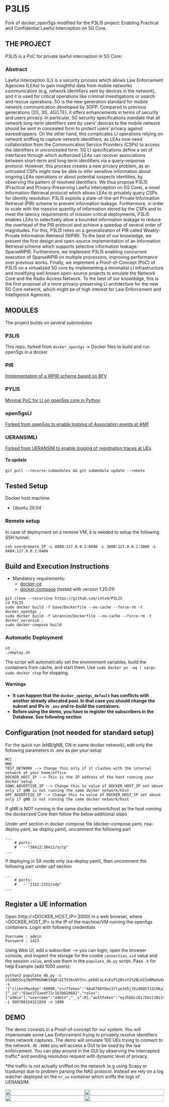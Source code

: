 # P3LI5
Fork of docker_open5gs modified for the P3LI5 project: Enabling Practical and Confidential Lawful Interception on 5G Core.

## THE PROJECT
P3LI5 is a PoC for private lawful interception in 5G Core:

### Abstract
Lawful Interception (LI) is a security process which allows Law Enforcement Agencies (LEAs) to gain insightful data
from mobile networks communication (e.g, network identifiers sent by devices in the network), and it is used for
critical operations like criminal investigations or search and rescue operations. 5G is the new generation standard
for mobile network communication developed by 3GPP. Compared to previous generations (2G, 3G, 4G/LTE), it
offers enhancements in terms of security and users privacy. In particular, 5G security specifications mandate that
all network long-term identifiers sent by users’ devices to the mobile network should be sent in concealed form to
protect users’ privacy against eavesdroppers. On the other hand, this complicates LI operations relying on network
sniffing to capture network identifiers, as LEAs now need collaboration from the Communication Service Providers
(CSPs) to access the identifiers in unconcealed form. 5G LI specifications define a set of interfaces through which
authorized LEAs can recover associations between short-term and long-term identifiers via a query-response
protocol. However, this process creates a new privacy problem, as an untrusted CSPs might now be able to infer
sensitive information about ongoing LEAs operations or about potential suspects identities, by observing the pattern
of resolved identifiers. We thus propose P3LI5 (Practical and Privacy-Preserving Lawful Interception on 5G Core),
a novel Information-Retrieval protocol which allows LEAs to privately query CSPs for identity resolution. P3LI5
exploits a state-of-the-art Private Information Retrieval (PIR) scheme to prevent information leakage. Furthermore,
in order to scale with the massive quantity of information stored by the CSPs and to meet the latency requirements
of mission-critical deployments, P3LI5 enables LEAs to selectively allow a bounded information leakage to reduce
the overhead of the PIR protocol and achieve a speedup of several order of magnitudes. For this, P3LI5 relies on a
generalization of PIR called Weakly-Private Information Retrieval (WPIR). To the best of our knowledge, we present
the first design and open-source implementation of an Information Retrieval scheme which supports selective
information leakage: SparseWPIR. Furthermore, we implement P3LI5 enabling concurrent execution of SparseWPIR
on multiple processors, improving performance over previous works. Finally, we implement a Proof-of-Concept
(PoC) of P3LI5 on a virtualized 5G core by implementing a minimalist LI infrastructure and modifying well known
open-source projects to emulate the Network Core and the Radio Access Network. To the best of our knowledge, this
is the first proposal of a more privacy-preserving LI architecture for the new 5G Core network, which might be of
high interest for Law Enforcement and Intelligence Agencies.

## MODULES
The project builds on several submodules

### P3LI5
This repo, forked from ```docker_open5gs``` -> Docker files to build and run open5gs in a docker

### PIR
[Implementation of a WPIR scheme based on BFV](https://github.com/intx4/pir)

### PYLI5
[Minimal PoC for LI on open5gs core in Python](https://github.com/intx4/pyli5)

### open5gsLI
[Forked from open5gs to enable logging of Association events at AMF](https://github.com/intx4/open5gsLI)

### UERANSIMLI
[Forked from UERANSIM to enable logging of registration traces at UEs](https://github.com/intx4/UERANSIMLI)

#### To update
```git pull --recurse-submodules && git submodule update --remote```

## Tested Setup

Docker host machine

- Ubuntu 20.04

### Remote setup
In case of deployment on a remove VM, it is needed to setup the following SSH tunnel:
```
ssh user@remote_IP -L 8080:127.0.0.1:8080 -L 3000:127.0.0.1:3000 -L 8484:127.0.0.1:8484
```

## Build and Execution Instructions

* Mandatory requirements:
	* [docker-ce](https://docs.docker.com/install/linux/docker-ce/ubuntu)
	* [docker-compose](https://docs.docker.com/compose) (tested with version 1.25.01)

```
git clone --recursive https://github.com/intx4/P3LI5
cd P3LI5
sudo docker build -f base/Dockerfile --no-cache --force-rm -t docker_open5gs .
sudo docker build -f ueransim/Dockerfile --no-cache --force-rm -t docker_ueransim .
sudo docker-compose build
```


### Automatic Deployment 
```
cd ..
./deploy.sh
```
The script will automatically set the environment variables, build the containers from cache, and start them.
Use ```sudo docker ps -aq | xargs sudo docker stop``` for stopping.

#### Warnings
- **It can happen that the ```docker_open5gs_default``` has conflicts with another already allocated pool. In that case you should change the subnet and IPs in ```.env``` and re-build the containers.**
- **Before using the demo, you have to register the subscribers in the Database. See following section**

## Configuration (not needed for standard setup)

For the quick run (eNB/gNB, CN in same docker network), edit only the following parameters in .env as per your setup

```
MCC
MNC
TEST_NETWORK --> Change this only if it clashes with the internal network at your home/office
DOCKER_HOST_IP --> This is the IP address of the host running your docker setup
SGWU_ADVERTISE_IP --> Change this to value of DOCKER_HOST_IP set above only if gNB is not running the same docker network/host
UPF_ADVERTISE_IP --> Change this to value of DOCKER_HOST_IP set above only if gNB is not running the same docker network/host
```

If gNB is NOT running in the same docker network/host as the host running the dockerized Core then follow the below additional steps

Under amf section in docker compose file (docker-compose.yaml, nsa-deploy.yaml, sa-deploy.yaml), uncomment the following part
```
...
    # ports:
    #   - "38412:38412/sctp"
...
```

If deploying in SA mode only (sa-deploy.yaml), then uncomment the following part under upf section
```
...
    # ports:
    #   - "2152:2152/udp"
...
```

## Register a UE information

Open (http://<DOCKER_HOST_IP>:3000) in a web browser, where <DOCKER_HOST_IP> is the IP of the machine/VM running the open5gs containers. Login with following credentials
```
Username : admin
Password : 1423
```

Using Web UI, add a subscriber --> you can login, open the browser console, and inspect the storage for the cookie ```connection.sid``` value and the session ```value```, and use them in the ```populate_db.py``` script. Pass ```-h``` for help
Example (add 1000 users):
```
python3 populate_db.py -c s%3AHSSnq7NdPPWGmWKI0q0lQITV5knUV3tn.p6D8CaL4cKsF%2BtoY2%2BLH2IeRMaUvKeX01BR1kb6P8mU -s '{"clientMaxAge":60000,"csrfToken":"4Aa676KYOez1Ylye3d5jJXid8QSf1SCOKa7RQ=","user":{"_id":"63ee371aedf72c1630020681","roles":["admin"],"username":"admin","__v":0},"authToken":"eyJhbGciOiJIUzI1NiIsInR5cCI6IkpXVCJ9.eyJ1c2VyIjp7Il9pZCI6IjYzZWUzNzFhZWRmNzJjMTYzMDAyMDY4MSIsInVzZXJuYW1lIjoiYWRtaW4iLCJyb2xlcyI6WyJhZG1pbiJdfSwiaWF0IjoxNjc2NTY2OTY4fQ.mGR4DgDrtrfzZGcLarOK7ubEbI58JwJvJz7RYhd4dbA","expires":1676567028601}' -i 999700154321050 -n 1000

```

## DEMO
The demo consists in a Proof-of-concept for our system. You will impersonate some Law Enforcement trying to privately resolve identifiers from network captures.
The demo will simulate 100 UEs trying to connect to the network. At ```:8080``` you will access a GUI to be used by the law enforcement. You can play around in the GUI by observing the intercepted traffic* and sending resolution request with dynamic level of privacy.

*the traffic is not actually sniffed on the network (e.g using Scapy or tcpdump) due to problem parsing the NAS protocol. Instead we rely on a log watcher deployed on the ```nr_ue``` container which sniffs the logs of UERANSIM.
<div style="display: flex; flex-wrap: wrap; justify-content: center;">
  <div style="width: 50%;">
    <img src="assets/start_p3li5ui.png" style="width: 100%;">
  </div>
  <div style="width: 50%;">
    <img src="assets/midcapture_p3li5ui.png" style="width: 100%;">
  </div>
  <div style="width: 50%;">
    <img src="assets/resolveall_p3li5ui.png" style="width: 100%;">
  </div>
  <div style="width: 50%;">
    <img src="assets/end_p3li5ui.png" style="width: 100%;">
  </div>
</div>




